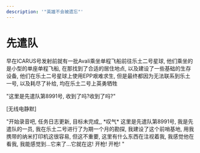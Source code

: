 ```yaml
---
description: '"英雄不会被遗忘"'
---
```


# 先遣队

早在ICARUS号发射前就有一批Avali乘坐单程飞船前往乐土二号星球, 他们乘坐的是小型的单座单程飞船, 在那找到了合适的居住地点, 以及建设了一些基础的生存设备, 他们在乐土二号星球上使用EPP艰难求生, 但是最终都因为无法联系到乐土一号, 以及耗尽了补给, 均在乐土二号上英勇牺牲

"这里是先遣队第8991号, 收到了吗?收到了吗?"

\[无线电静默]

"开始录音吧, 任务日志更新, 目标未完成,, \*叹气\* 这里是先遣队第8991号, 我是先遣队的一员, 我在乐土二号进行了为期一个月的勘探, 我建设了这个前哨基地, 用我携带的纳米打印机这很容易, 但这不重要, 这里有什么东西在注视着我, 我感觉他在看我, 我能感觉到...它来了...它就在这! 开枪! 开枪! "

